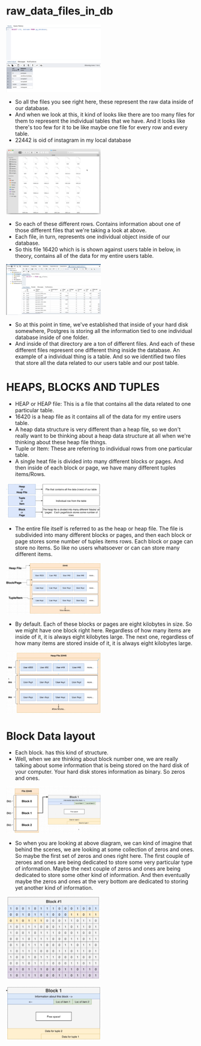 # raw_data_files_in_db

[<img src="./oid_datname.png" width="50%"/>](./oid_datname.png)

- So all the files you see right here, these represent the raw data inside of our database.
- And when we look at this, it kind of looks like there are too many files for them to represent the individual tables that we have. And it looks like there's too few for it to be like maybe one file for every row and every table.
- 22442 is oid of instagram in my local database

[<img src="./raw_data_files_in_db.png" width="50%"/>](./raw_data_files_in_db.png)

- So each of these different rows. Contains information about one of those different files that we're taking a look at above.
- Each file, in turn, represents one individual object inside of our database.
- So this file 16420 which is is shown against users table in below, in theory, contains all of the data for my entire users table.

[<img src="./pg_class_list.png" width="50%"/>](./pg_class_list.png)

- So at this point in time, we've established that inside of your hard disk somewhere, Postgres is storing all the information tied to one individual database inside of one folder.
- And inside of that directory are a ton of different files. And each of these different files represent one different thing inside the database. An example of a individual thing is a table. And so we identified two files that store all the data related to our users table and our post table.

# HEAPS, BLOCKS AND TUPLES 

- HEAP or HEAP file: This is a file that contains all the data related to one particular table.
- 16420 is a heap file as it contains all of the data for my entire users table.
- A heap data structure is very different than a heap file, so we don't really want to be thinking about a heap data structure at all when we're thinking about these heap file things.
- Tuple or Item: These are referring to individual rows from one particular table.
- A single heat file is divided into many different blocks or pages. And then inside of each block or page, we have many different tuples items/Rows.

[<img src="./heap_tuple_block_01.png" width="50%"/>](./heap_tuple_block_01.png)

- The entire file itself is referred to as the heap or heap file. The file is subdivided into many different blocks or pages, and then each block or page stores some number of tuples items rows. Each block or page can store no items. So like no users whatsoever or can can store many different items.

[<img src="./heap_tuple_block_02.png" width="50%"/>](./heap_tuple_block_02.png)

- By default. Each of these blocks or pages are eight kilobytes in size. So we might have one block right here. Regardless of how many items are inside of it, it is always eight kilobytes large. The next one, regardless of how many items are stored inside of it, it is always eight kilobytes large.

[<img src="./heap_file.png" width="50%"/>](./heap_file.png)

# Block Data layout

- Each block. has this kind of structure.
- Well, when we are thinking about block number one, we are really talking about some information that is being stored on the hard disk of your computer. Your hard disk stores information as binary. So zeros and ones.

[<img src="./block_data_layout.png" width="50%"/>](./block_data_layout.png)

- So when you are looking at above diagram, we can kind of imagine that behind the scenes, we are looking at some collection of zeros and ones. So maybe the first set of zeros and ones right here. The first couple of zeroes and ones are being dedicated to store some very particular type of information. Maybe the next couple of zeros and ones are being dedicated to store some other kind of information. And then eventually maybe the zeros and ones at the very bottom are dedicated to storing yet another kind of information.

[<img src="./block_binary.png" width="50%"/>](./block_binary.png)

[<img src="./block_detailed_structure.png" width="50%"/>](./block_detailed_structure.png)